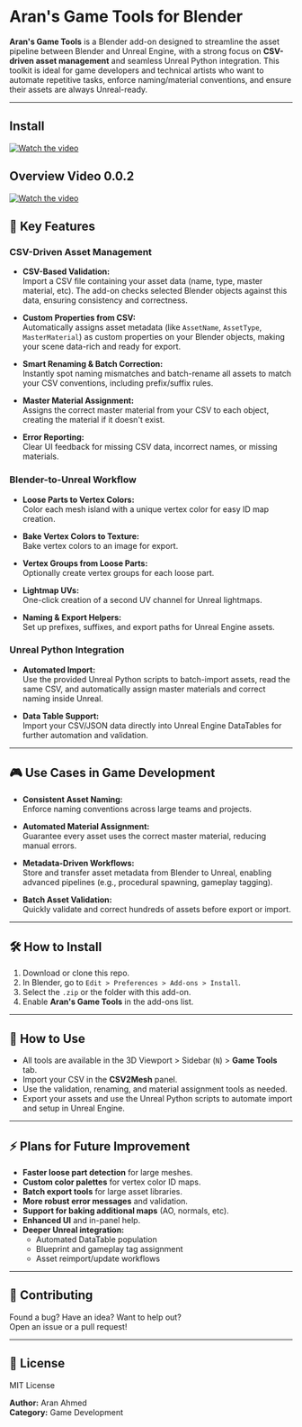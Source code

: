 # Aran's Game Tools for Blender

**Aran's Game Tools** is a Blender add-on designed to streamline the asset pipeline between Blender and Unreal Engine, with a strong focus on **CSV-driven asset management** and seamless Unreal Python integration. This toolkit is ideal for game developers and technical artists who want to automate repetitive tasks, enforce naming/material conventions, and ensure their assets are always Unreal-ready.

---
## Install

[![Watch the video](https://img.youtube.com/vi/josrG0BzsxI/maxresdefault.jpg)]([https://youtu.be/josrG0BzsxI])

## Overview Video 0.0.2

[![Watch the video](https://img.youtube.com/vi/WJ-lLqbd884&t=2s/maxresdefault.jpg)]([https://youtu.be/WJ-lLqbd884&t=2s])

## 🚀 Key Features

### CSV-Driven Asset Management

- **CSV-Based Validation:**  
  Import a CSV file containing your asset data (name, type, master material, etc). The add-on checks selected Blender objects against this data, ensuring consistency and correctness.

- **Custom Properties from CSV:**  
  Automatically assigns asset metadata (like `AssetName`, `AssetType`, `MasterMaterial`) as custom properties on your Blender objects, making your scene data-rich and ready for export.

- **Smart Renaming & Batch Correction:**  
  Instantly spot naming mismatches and batch-rename all assets to match your CSV conventions, including prefix/suffix rules.

- **Master Material Assignment:**  
  Assigns the correct master material from your CSV to each object, creating the material if it doesn't exist.

- **Error Reporting:**  
  Clear UI feedback for missing CSV data, incorrect names, or missing materials.

### Blender-to-Unreal Workflow

- **Loose Parts to Vertex Colors:**  
  Color each mesh island with a unique vertex color for easy ID map creation.

- **Bake Vertex Colors to Texture:**  
  Bake vertex colors to an image for export.

- **Vertex Groups from Loose Parts:**  
  Optionally create vertex groups for each loose part.

- **Lightmap UVs:**  
  One-click creation of a second UV channel for Unreal lightmaps.

- **Naming & Export Helpers:**  
  Set up prefixes, suffixes, and export paths for Unreal Engine assets.

### Unreal Python Integration

- **Automated Import:**  
  Use the provided Unreal Python scripts to batch-import assets, read the same CSV, and automatically assign master materials and correct naming inside Unreal.

- **Data Table Support:**  
  Import your CSV/JSON data directly into Unreal Engine DataTables for further automation and validation.

---

## 🎮 Use Cases in Game Development

- **Consistent Asset Naming:**  
  Enforce naming conventions across large teams and projects.

- **Automated Material Assignment:**  
  Guarantee every asset uses the correct master material, reducing manual errors.

- **Metadata-Driven Workflows:**  
  Store and transfer asset metadata from Blender to Unreal, enabling advanced pipelines (e.g., procedural spawning, gameplay tagging).

- **Batch Asset Validation:**  
  Quickly validate and correct hundreds of assets before export or import.

---

## 🛠️ How to Install

1. Download or clone this repo.
2. In Blender, go to `Edit > Preferences > Add-ons > Install`.
3. Select the `.zip` or the folder with this add-on.
4. Enable **Aran's Game Tools** in the add-ons list.

---

## 📝 How to Use

- All tools are available in the 3D Viewport > Sidebar (`N`) > **Game Tools** tab.
- Import your CSV in the **CSV2Mesh** panel.
- Use the validation, renaming, and material assignment tools as needed.
- Export your assets and use the Unreal Python scripts to automate import and setup in Unreal Engine.

---

## ⚡ Plans for Future Improvement

- **Faster loose part detection** for large meshes.
- **Custom color palettes** for vertex color ID maps.
- **Batch export tools** for large asset libraries.
- **More robust error messages** and validation.
- **Support for baking additional maps** (AO, normals, etc).
- **Enhanced UI** and in-panel help.
- **Deeper Unreal integration:**  
  - Automated DataTable population  
  - Blueprint and gameplay tag assignment  
  - Asset reimport/update workflows

---

## 🤝 Contributing

Found a bug? Have an idea? Want to help out?  
Open an issue or a pull request!

---

## 📄 License

MIT License

**Author:** Aran Ahmed  
**Category:** Game Development
